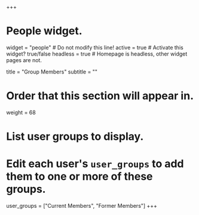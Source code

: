 +++
# People widget.
widget = "people"  # Do not modify this line!
active = true  # Activate this widget? true/false
headless = true  # Homepage is headless, other widget pages are not.

title = "Group Members"
subtitle = ""

# Order that this section will appear in.
weight = 68

# List user groups to display.
#   Edit each user's `user_groups` to add them to one or more of these groups.
user_groups = ["Current Members",
               "Former Members"]
+++
